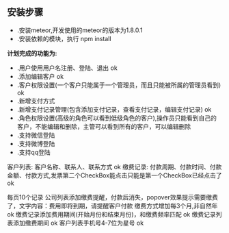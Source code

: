 ## 安装步骤
* .安装meteor,开发使用的meteor的版本为1.8.0.1
* .安装依赖的模块，执行 npm install

**计划完成的功能为:**
  * .用户使用用户名注册、登陆、退出 ok
  * .添加编辑客户  ok
  * .客户权限设置(一个客户只能属于一个管理员，而且只能被所属的管理员看到) ok
  * .新增支付方式
  * .新增支付记录管理(包含添加支付记录，查看支付记录，编辑支付记录)  ok
  * .角色权限设置(高级的角色可以看到低级角色的客户),操作员只能看到自己的客户，不能编辑和删除，主管可以看到所有的客户，可以编辑删除
  * .支持微信登陆
  * .支持微博登陆
  * .支持qq登陆

  客户列表:
  	客户名称、联系人、联系方式  ok
  缴费记录:
  	付款周期、付款时间、付款金额、付款方式,发票第二个CheckBox能点击只能是第一个CheckBox已经点击了  ok

  每页10个记录
  公司列表添加缴费提醒，付款后消失，popover效果提示需要缴费了，文字内容：费用即将到期，请提醒客户付款
  缴费方式增加每3个月,非自然年  ok
  缴费记录添加费用期间(开始月份和结束月份)，和缴费频率匹配  ok
  缴费记录列表添加缴费期间  ok
  客户列表手机号4-7位为星号  ok

  
